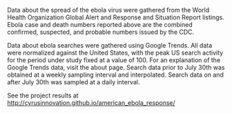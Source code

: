 Data about the spread of the ebola virus were gathered from the World Health Organization Global Alert and Response and Situation Report listings. Ebola case and death numbers reported above are the combined confirmed, suspected, and probable numbers issued by the CDC.

Data about ebola searches were gathered using Google Trends. All data were normalized against the United States, with the peak US search activity for the period under study fixed at a value of 100. For an explanation of the Google Trends data, visit the about page. Search data prior to July 30th was obtained at a weekly sampling interval and interpolated. Search data on and after July 30th was sampled at a daily interval.

See the project results at http://cyrusinnovation.github.io/american_ebola_response/
